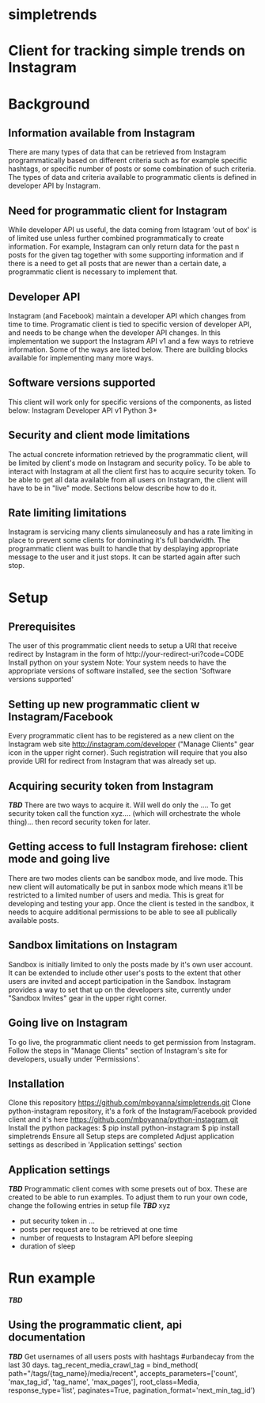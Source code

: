 # simpletrends

Client for tracking simple trends on Instagram
======

Background
======

Information available from Instagram
-----
There are many types of data that can be retrieved from Instagram programmatically based on different criteria such as for example specific hashtags, or specific number of posts or some combination of such criteria. The types of data and criteria available to programmatic clients is defined in developer API by Instagram. 

Need for programmatic client for Instagram
-----
While developer API us useful, the data coming from Istagram 'out of box' is of limited use unless further combined programmatically to create information. For example, Instagram can only return data for the past n posts for the given tag together with some supporting information and if there is a need to get all posts that are newer than a certain date, a programmatic client is necessary to implement that. 

Developer API
-----
Instagram (and Facebook) maintain a developer API which changes from time to time. Programatic client is tied to specific version of developer API, and needs to be change when the developer API changes. In this implementation we support the Instagram API v1 and a few ways to retrieve information. Some of the ways are listed below. There are building blocks available for implementing many more ways.

Software versions supported
-----
This client will work only for specific versions of the components, as listed below:
Instagram Developer API v1
Python 3+

Security and client mode limitations
-----
The actual concrete information retrieved by the programmatic client, will be limited by client's mode on Instagram and security policy. To be able to interact with Instagram at all the client first has to acquire security token. To be able to get all data available from all users on Instagram, the client will have to be in "live" mode.  Sections below describe how to do it.

Rate limiting limitations
-----
Instagram is servicing many clients simulaneosuly and has a rate limiting in place to prevent some clients for dominating it's full bandwidth. The programmatic client was built to handle that by desplaying appropriate message to the user and it just stops. It can be started again after such stop. 


Setup 
======

Prerequisites
-----
The user of this programmatic client needs to setup a URI that receive redirect by Instagram in the form of http://your-redirect-uri?code=CODE
Install python on your system
Note: Your system needs to have the appropriate versions of software installed, see the section 'Software versions supported'

Setting up new programmatic client w Instagram/Facebook
-----
Every programmatic client has to be registered as a new client on the Instagram web site http://instagram.com/developer ("Manage Clients" gear icon in the upper right corner). Such registration will require that you also provide URI for redirect from Instagram that was already set up.

Acquiring security token from Instagram
-----
***TBD*** There are two ways to acquire it. Will well do only the ....
To get security token call the function xyz.... (which will orchestrate the whole thing)... then record security token for later.

Getting access to full Instagram firehose: client mode and going live
-----
There are two modes clients can be sandbox mode, and live mode. This new client will automatically be put in sanbox mode which means it'll be restricted to a limited number of users and media. This is great for developing and testing your app. 
Once the client is tested in the sandbox, it needs to acquire additional permissions to be able to see all publically available posts. 

Sandbox limitations on Instagram
-----
Sandbox is initially limited to only the posts made by it's own user account. It can be extended to include other user's posts to the extent that other users are invited and accept participation in the Sandbox. Instagram provides a way to set that up on the developers site, currently under "Sandbox Invites" gear in the upper right corner.

Going live on Instagram
-----
To go live, the programmatic client needs to get permission from Instagram. Follow the steps in "Manage Clients" section of Instagram's site for developers, usually under 'Permissions'. 

Installation
-----
Clone this repository https://github.com/mboyanna/simpletrends.git
Clone python-instagram repository, it's a fork of the Instagram/Facebook provided client and it's here https://github.com/mboyanna/python-instagram.git
Install the python packages:
$ pip install python-instagram
$ pip install simpletrends 
Ensure all Setup steps are completed
Adjust application settings as described in 'Application settings' section

Application settings
-----
***TBD***
Programmatic client comes with some presets out of box. These are created to be able to run examples. To adjust them to run your own code, change the following entries in setup file ***TBD*** xyz 
- put security token in ...
- posts per request are to be retrieved at one time
- number of requests to Instagram API before sleeping 
- duration of sleep 

Run example
======
***TBD***


Using the programmatic client, api documentation
-----

***TBD***
Get usernames of all users posts with hashtags #urbandecay from the last 30 days. 
    tag_recent_media_crawl_tag = bind_method(
                path="/tags/{tag_name}/media/recent",
                accepts_parameters=['count', 'max_tag_id', 'tag_name', 'max_pages'],
                root_class=Media,
                response_type='list',
                paginates=True,
                pagination_format='next_min_tag_id')
